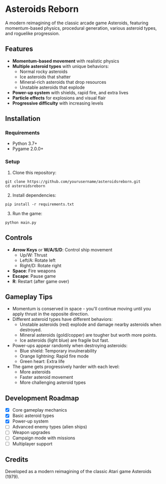 # Asteroids Reborn

A modern reimagining of the classic arcade game Asteroids, featuring momentum-based physics, procedural generation, various asteroid types, and roguelike progression.

## Features

- **Momentum-based movement** with realistic physics
- **Multiple asteroid types** with unique behaviors:
  - Normal rocky asteroids
  - Ice asteroids that shatter
  - Mineral-rich asteroids that drop resources
  - Unstable asteroids that explode
- **Power-up system** with shields, rapid fire, and extra lives
- **Particle effects** for explosions and visual flair
- **Progressive difficulty** with increasing levels

## Installation

### Requirements
- Python 3.7+
- Pygame 2.0.0+

### Setup

1. Clone this repository:
```
git clone https://github.com/yourusername/asteroidsreborn.git
cd asteroidsreborn
```

2. Install dependencies:
```
pip install -r requirements.txt
```

3. Run the game:
```
python main.py
```

## Controls

- **Arrow Keys** or **W/A/S/D**: Control ship movement
  - Up/W: Thrust
  - Left/A: Rotate left
  - Right/D: Rotate right
- **Space**: Fire weapons
- **Escape**: Pause game
- **R**: Restart (after game over)

## Gameplay Tips

- Momentum is conserved in space - you'll continue moving until you apply thrust in the opposite direction.
- Different asteroid types have different behaviors:
  - Unstable asteroids (red) explode and damage nearby asteroids when destroyed.
  - Mineral asteroids (gold/copper) are tougher but worth more points.
  - Ice asteroids (light blue) are fragile but fast.
- Power-ups appear randomly when destroying asteroids:
  - Blue shield: Temporary invulnerability
  - Orange lightning: Rapid fire mode
  - Green heart: Extra life
- The game gets progressively harder with each level:
  - More asteroids
  - Faster asteroid movement
  - More challenging asteroid types

## Development Roadmap

- [x] Core gameplay mechanics
- [x] Basic asteroid types
- [x] Power-up system
- [ ] Advanced enemy types (alien ships)
- [ ] Weapon upgrades
- [ ] Campaign mode with missions
- [ ] Multiplayer support

## Credits

Developed as a modern reimagining of the classic Atari game Asteroids (1979). 